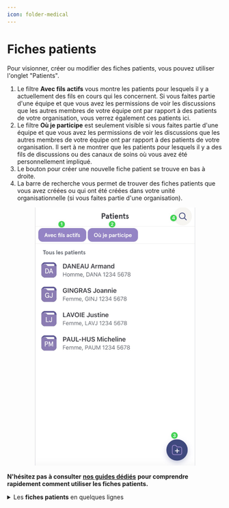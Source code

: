 ```yaml
---
icon: folder-medical
---
```


# Fiches patients

Pour visionner, créer ou modifier des fiches patients, vous pouvez utiliser l'onglet "Patients".

1. Le filtre **Avec fils actifs** vous montre les patients pour lesquels il y a actuellement des fils en cours qui les concernent. Si vous faites partie d'une équipe et que vous avez les permissions de voir les discussions que les autres membres de votre équipe ont par rapport à des patients de votre organisation, vous verrez également ces patients ici.
2. Le filtre **Où je participe** est seulement visible si vous faites partie d'une équipe et que vous avez les permissions de voir les discussions que les autres membres de votre équipe ont par rapport à des patients de votre organisation. Il sert à ne montrer que les patients pour lesquels il y a des fils de discussions ou des canaux de soins où vous avez été personnellement impliqué.
3. Le bouton pour créer une nouvelle fiche patient se trouve en bas à droite.
4. La barre de recherche vous permet de trouver des fiches patients que vous avez créées ou qui ont été créées dans votre unité organisationnelle (si vous faites partie d'une organisation).

<div align="center"><figure><img src="../.gitbook/assets/Creer une nouvelle fiche patient - Step4.jpeg" alt="" width="375"><figcaption></figcaption></figure></div>

**N'hésitez pas à consulter** [**nos guides dédiés**](https://support.braver.net/guides/pour-les-professionnels/fiches-patients) **pour comprendre rapidement comment utiliser les fiches patients.**

<details>

<summary>Les <strong>fiches patients</strong> en quelques lignes</summary>

* Les fiches patients permettent d'identifier les patients au sujet desquels vous collaborez. Tous les fils de discussions cliniques au sujet de ce patient seront enregistrés à cet emplacement.
* Chaque professionnel indépendant ou organisation peut créer des fiches patients, et collaborer avec d'autres intervenants en utilisant ces fiches comme ancrages.
* Ces fiches colligent toute l'information échangée ainsi que les consentements obtenus de la part des patients pour effectuer ces échanges au sein de canaux sécurisés.
* Afin de préserver la confidentialité, les fiches patients détenues par les professionnels ou organisations ne sont pas, elles-mêmes, partagées lors d'une collaboration avec d'autres intervenants. Les informations nominatives, par contre, sont bel et bien partagées afin de simplifier. Chacun possède sa propre fiche et a ainsi sa propre perspective de l'information du patient, à la hauteur de ce à quoi il peut avoir accès.
* Les fiches patients d'une organisation peuvent être arrimées et/ou synchronisées à un index patient centralisé afin d'assurer une continuité de l'information et un référencement adéquat.

</details>
